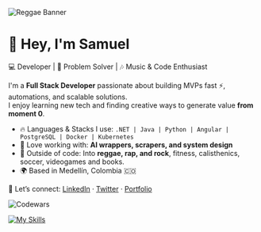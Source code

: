 ![Reggae Banner](https://media0.giphy.com/media/v1.Y2lkPTc5MGI3NjExYzh6d2VzZW9ubnQydXplN3Yya3kxcXA3OHRmZ3czNzFkdmRncnpxNiZlcD12MV9pbnRlcm5hbF9naWZfYnlfaWQmY3Q9Zw/127sxeBDbOqdYk/giphy.gif)

# 👋 Hey, I'm Samuel

💻 Developer | 🚀 Problem Solver | 🎶 Music & Code Enthusiast  

I'm a **Full Stack Developer** passionate about building MVPs fast ⚡, automations, and scalable solutions.  
I enjoy learning new tech and finding creative ways to generate value **from moment 0**.  

- 🔥 Languages & Stacks I use: `.NET | Java | Python | Angular | PostgreSQL | Docker | Kubernetes`
- 🎯 Love working with: **AI wrappers, scrapers, and system design**
- 🎸 Outside of code: Into **reggae, rap, and rock**, fitness, calisthenics, soccer, videogames and books.
- 🌍 Based in Medellín, Colombia 🇨🇴  

📩 Let’s connect: [LinkedIn](https://www.linkedin.com) · [Twitter](https://twitter.com) · [Portfolio](#)

![Codewars](https://www.codewars.com/users/Rendxnn/badges/large)


[![My Skills](https://skillicons.dev/icons?i=js,html,css,wasm,cs,python,docker,aws,azure)](https://skillicons.dev)
